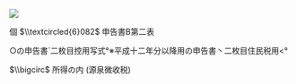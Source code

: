 ![](https://www.nta.go.jp/tmp/17ca1f34-3a61-4a9f-a7c9-bcc9f66cee16/images/117fae74053e30e7304be835d74a15a11b188f49afe07b77730ef51a51132125.jpg)

個 $\\textcircled{6}082$ 申告書B第二表

○の申告書\`二枚目控用写式°※平成十二年分以降用の申告書丶二枚目住民税用<°

$\\bigcirc$ 所得の内 (源泉微收税)